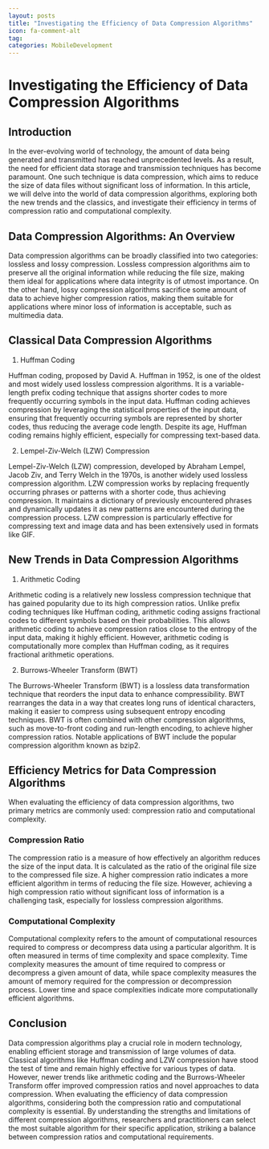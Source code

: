 ```yaml
---
layout: posts
title: "Investigating the Efficiency of Data Compression Algorithms"
icon: fa-comment-alt
tag:      
categories: MobileDevelopment
---
```



# Investigating the Efficiency of Data Compression Algorithms

## Introduction

In the ever-evolving world of technology, the amount of data being generated and transmitted has reached unprecedented levels. As a result, the need for efficient data storage and transmission techniques has become paramount. One such technique is data compression, which aims to reduce the size of data files without significant loss of information. In this article, we will delve into the world of data compression algorithms, exploring both the new trends and the classics, and investigate their efficiency in terms of compression ratio and computational complexity.

## Data Compression Algorithms: An Overview

Data compression algorithms can be broadly classified into two categories: lossless and lossy compression. Lossless compression algorithms aim to preserve all the original information while reducing the file size, making them ideal for applications where data integrity is of utmost importance. On the other hand, lossy compression algorithms sacrifice some amount of data to achieve higher compression ratios, making them suitable for applications where minor loss of information is acceptable, such as multimedia data.

## Classical Data Compression Algorithms

1. Huffman Coding

Huffman coding, proposed by David A. Huffman in 1952, is one of the oldest and most widely used lossless compression algorithms. It is a variable-length prefix coding technique that assigns shorter codes to more frequently occurring symbols in the input data. Huffman coding achieves compression by leveraging the statistical properties of the input data, ensuring that frequently occurring symbols are represented by shorter codes, thus reducing the average code length. Despite its age, Huffman coding remains highly efficient, especially for compressing text-based data.

2. Lempel-Ziv-Welch (LZW) Compression

Lempel-Ziv-Welch (LZW) compression, developed by Abraham Lempel, Jacob Ziv, and Terry Welch in the 1970s, is another widely used lossless compression algorithm. LZW compression works by replacing frequently occurring phrases or patterns with a shorter code, thus achieving compression. It maintains a dictionary of previously encountered phrases and dynamically updates it as new patterns are encountered during the compression process. LZW compression is particularly effective for compressing text and image data and has been extensively used in formats like GIF.

## New Trends in Data Compression Algorithms

1. Arithmetic Coding

Arithmetic coding is a relatively new lossless compression technique that has gained popularity due to its high compression ratios. Unlike prefix coding techniques like Huffman coding, arithmetic coding assigns fractional codes to different symbols based on their probabilities. This allows arithmetic coding to achieve compression ratios close to the entropy of the input data, making it highly efficient. However, arithmetic coding is computationally more complex than Huffman coding, as it requires fractional arithmetic operations.

2. Burrows-Wheeler Transform (BWT)

The Burrows-Wheeler Transform (BWT) is a lossless data transformation technique that reorders the input data to enhance compressibility. BWT rearranges the data in a way that creates long runs of identical characters, making it easier to compress using subsequent entropy encoding techniques. BWT is often combined with other compression algorithms, such as move-to-front coding and run-length encoding, to achieve higher compression ratios. Notable applications of BWT include the popular compression algorithm known as bzip2.

## Efficiency Metrics for Data Compression Algorithms

When evaluating the efficiency of data compression algorithms, two primary metrics are commonly used: compression ratio and computational complexity.

### Compression Ratio

The compression ratio is a measure of how effectively an algorithm reduces the size of the input data. It is calculated as the ratio of the original file size to the compressed file size. A higher compression ratio indicates a more efficient algorithm in terms of reducing the file size. However, achieving a high compression ratio without significant loss of information is a challenging task, especially for lossless compression algorithms.

### Computational Complexity

Computational complexity refers to the amount of computational resources required to compress or decompress data using a particular algorithm. It is often measured in terms of time complexity and space complexity. Time complexity measures the amount of time required to compress or decompress a given amount of data, while space complexity measures the amount of memory required for the compression or decompression process. Lower time and space complexities indicate more computationally efficient algorithms.

## Conclusion

Data compression algorithms play a crucial role in modern technology, enabling efficient storage and transmission of large volumes of data. Classical algorithms like Huffman coding and LZW compression have stood the test of time and remain highly effective for various types of data. However, newer trends like arithmetic coding and the Burrows-Wheeler Transform offer improved compression ratios and novel approaches to data compression. When evaluating the efficiency of data compression algorithms, considering both the compression ratio and computational complexity is essential. By understanding the strengths and limitations of different compression algorithms, researchers and practitioners can select the most suitable algorithm for their specific application, striking a balance between compression ratios and computational requirements.